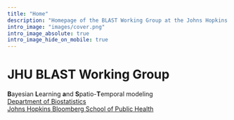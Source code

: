 ```yaml
---
title: "Home"
description: "Homepage of the BLAST Working Group at the Johns Hopkins Departments of Biostatistics."
intro_image: "images/cover.png"
intro_image_absolute: true
intro_image_hide_on_mobile: true
---
```


# JHU BLAST Working Group

**B**ayesian **L**earning **a**nd **S**patio-**T**emporal modeling  
[Department of Biostatistics](https://publichealth.jhu.edu/departments/biostatistics)  
[Johns Hopkins Bloomberg School of Public Health](https://publichealth.jhu.edu/)
